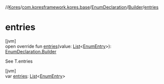 //[Kores](../../../../index.md)/[com.koresframework.kores.base](../../index.md)/[EnumDeclaration](../index.md)/[Builder](index.md)/[entries](entries.md)

# entries

[jvm]\
open override fun [entries](entries.md)(value: [List](https://kotlinlang.org/api/latest/jvm/stdlib/kotlin.collections/-list/index.html)<[EnumEntry](../../-enum-entry/index.md)>): [EnumDeclaration.Builder](index.md)

See T.entries

[jvm]\
var [entries](entries.md): [List](https://kotlinlang.org/api/latest/jvm/stdlib/kotlin.collections/-list/index.html)<[EnumEntry](../../-enum-entry/index.md)>
